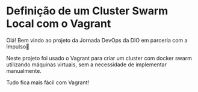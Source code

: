 # Definição de um Cluster Swarm Local com o Vagrant #

Olá! Bem vindo ao projeto da Jornada DevOps da DIO em parceria com a Impulso:wave:

Neste projeto foi usado o Vagrant para criar um cluster com docker swarm utilizando máquinas virtuais, sem a necessidade de implementar manualmente.

Tudo fica mais fácil com Vagrant!

